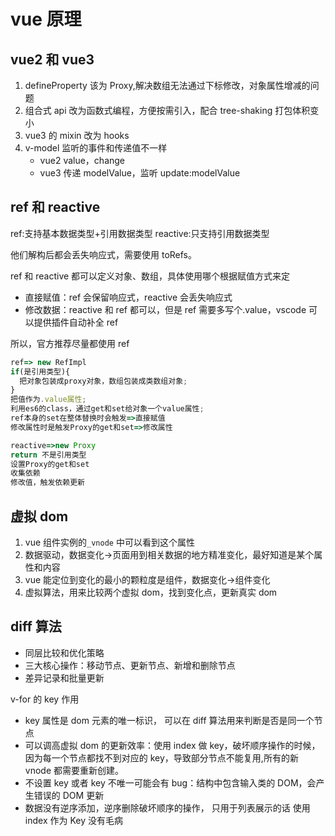 # vue 原理

## vue2 和 vue3

1. defineProperty 该为 Proxy,解决数组无法通过下标修改，对象属性增减的问题
2. 组合式 api 改为函数式编程，方便按需引入，配合 tree-shaking 打包体积变小
3. vue3 的 mixin 改为 hooks
4. v-model 监听的事件和传递值不一样
   - vue2 value，change
   - vue3 传递 modelValue，监听 update:modelValue

## ref 和 reactive

ref:支持基本数据类型+引用数据类型
reactive:只支持引用数据类型

他们解构后都会丢失响应式，需要使用 toRefs。

ref 和 reactive 都可以定义对象、数组，具体使用哪个根据赋值方式来定

- 直接赋值：ref 会保留响应式，reactive 会丢失响应式
- 修改数据：reactive 和 ref 都可以，但是 ref 需要多写个.value，vscode 可以提供插件自动补全 ref

所以，官方推荐尽量都使用 ref

```js
ref=> new RefImpl
if(是引用类型){
  把对象包装成proxy对象，数组包装成类数组对象;
}
把值作为.value属性;
利用es6的class，通过get和set给对象一个value属性;
ref本身的set在整体替换时会触发=>直接赋值
修改属性时是触发Proxy的get和set=>修改属性

reactive=>new Proxy
return 不是引用类型
设置Proxy的get和set
收集依赖
修改值，触发依赖更新
```

## 虚拟 dom

1. vue 组件实例的`_vnode` 中可以看到这个属性
2. 数据驱动，数据变化->页面用到相关数据的地方精准变化，最好知道是某个属性和内容
3. vue 能定位到变化的最小的颗粒度是组件，数据变化->组件变化
4. 虚拟算法，用来比较两个虚拟 dom，找到变化点，更新真实 dom

## diff 算法

- 同层比较和优化策略
- 三大核心操作：移动节点、更新节点、新增和删除节点
- 差异记录和批量更新

v-for 的 key 作用

- key 属性是 dom 元素的唯一标识， 可以在 diff 算法用来判断是否是同一个节点
- 可以调高虚拟 dom 的更新效率：使用 index 做 key，破坏顺序操作的时候， 因为每一个节点都找不到对应的 key，导致部分节点不能复用,所有的新 vnode 都需要重新创建。
- 不设置 key 或者 key 不唯一可能会有 bug：结构中包含输入类的 DOM，会产生错误的 DOM 更新
- 数据没有逆序添加，逆序删除破坏顺序的操作， 只用于列表展示的话 使用 index 作为 Key 没有毛病
